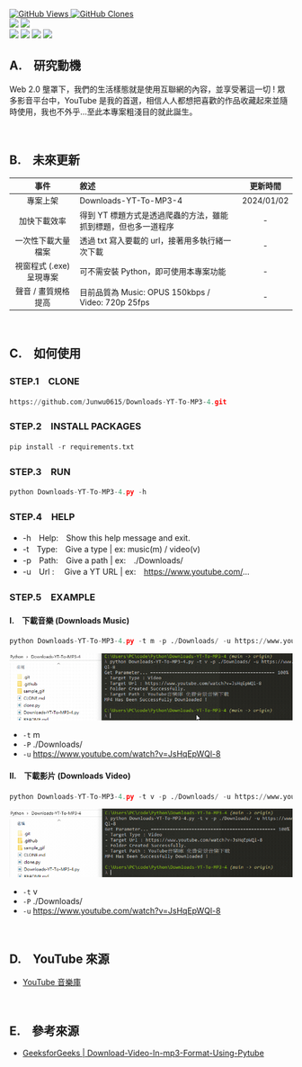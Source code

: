 <a href='https://github.com/Junwu0615/Downloads-YT-To-MP3-4'><img alt='GitHub Views' src='https://views.whatilearened.today/views/github/Junwu0615/Downloads-YT-To-MP3-4.svg'> 
<a href='https://github.com/Junwu0615/Downloads-YT-To-MP3-4'><img alt='GitHub Clones' src='https://img.shields.io/badge/dynamic/json?color=success&label=Clone&query=count_total&url=https://gist.githubusercontent.com/Junwu0615/acb7aeb93f554e94a7a6db8e909bc0c6/raw/Downloads-YT-To-MP3-4_clone.json&logo=github'> </br>
[![](https://img.shields.io/badge/Project-YouTubeDownloads-blue.svg?style=plastic)](https://github.com/Junwu0615/Downloads-YT-To-MP3-4) 
[![](https://img.shields.io/badge/Language-Python_3.12.0-blue.svg?style=plastic)](https://www.python.org/) </br>
[![](https://img.shields.io/badge/Package-pytube_15.0.0-green.svg?style=plastic)](https://pypi.org/project/pytube/) 
[![](https://img.shields.io/badge/Package-BeautifulSoup_4.12.2-green.svg?style=plastic)](https://pypi.org/project/beautifulsoup4/) 
[![](https://img.shields.io/badge/Package-Requests_2.31.0-green.svg?style=plastic)](https://pypi.org/project/requests/) 
[![](https://img.shields.io/badge/Package-ArgumentParser_1.2.1-green.svg?style=plastic)](https://pypi.org/project/argumentparser/) 


## A.　研究動機
Web 2.0 壟罩下，我們的生活樣態就是使用互聯網的內容，並享受著這一切 ! 眾多影音平台中，YouTube 是我的首選，相信人人都想把喜歡的作品收藏起來並隨時使用，我也不外乎...至此本專案粗淺目的就此誕生。

<br/>

## B.　未來更新
| 事件 | 敘述 | 更新時間 |
| :--: | :-- | :--: |
| 專案上架 | Downloads-YT-To-MP3-4 | 2024/01/02 |
| 加快下載效率 | 得到 YT 標題方式是透過爬蟲的方法，雖能抓到標題，但也多一道程序 | - |
| 一次性下載大量檔案 | 透過 txt 寫入要載的 url，接著用多執行緒一次下載 | - |
| 視窗程式 (.exe) 呈現專案 | 可不需安裝 Python，即可使用本專案功能 | - |
| 聲音 / 畫質規格提高 | 目前品質為 Music: OPUS 150kbps / Video: 720p 25fps | - |

<br/>

## C.　如何使用

### STEP.1　CLONE
```python
https://github.com/Junwu0615/Downloads-YT-To-MP3-4.git
```

### STEP.2　INSTALL PACKAGES
```python
pip install -r requirements.txt
```

### STEP.3　RUN
```python
python Downloads-YT-To-MP3-4.py -h
```

### STEP.4　HELP
- -h　Help:　Show this help message and exit.
- -t　Type:　Give a type | ex: music(m) / video(v)
- -p　Path:　Give a path | ex:　./Downloads/
- -u　Url :　 Give a YT URL | ex:　https://www.youtube.com/...

### STEP.5　EXAMPLE
#### I.　下載音樂 (Downloads Music)
```python
python Downloads-YT-To-MP3-4.py -t m -p ./Downloads/ -u https://www.youtube.com/watch?v=JsHqEpWQl-8
```
<img src="https://github.com/Junwu0615/Downloads-YT-To-MP3-4/blob/main/sample_gif/music.gif">

- `-t` m
- `-P` ./Downloads/
- `-u` https://www.youtube.com/watch?v=JsHqEpWQl-8

#### II.　下載影片 (Downloads Video)
```python
python Downloads-YT-To-MP3-4.py -t v -p ./Downloads/ -u https://www.youtube.com/watch?v=JsHqEpWQl-8
```
<img src="https://github.com/Junwu0615/Downloads-YT-To-MP3-4/blob/main/sample_gif/video.gif">

- `-t` v
- `-P` ./Downloads/
- `-u` https://www.youtube.com/watch?v=JsHqEpWQl-8

<br/>

## D.　YouTube 來源
- [YouTube 音樂庫](https://www.youtube.com/watch?v=JsHqEpWQl-8)

<br/>

## E.　參考來源
- [GeeksforGeeks | Download-Video-In-mp3-Format-Using-Pytube](https://www.geeksforgeeks.org/download-video-in-mp3-format-using-pytube/)
